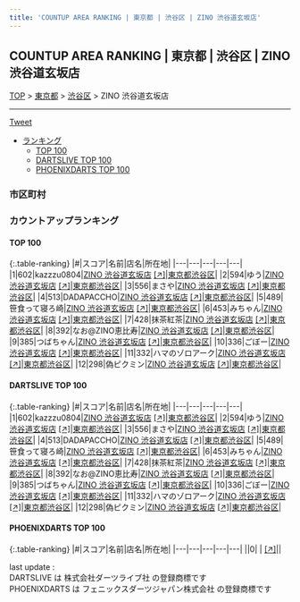 ```yaml
---
title: 'COUNTUP AREA RANKING | 東京都 | 渋谷区 | ZINO 渋谷道玄坂店'
---
```

## COUNTUP AREA RANKING | 東京都 | 渋谷区 | ZINO 渋谷道玄坂店

[TOP](/darts/rank/) > [東京都](/darts/rank/東京都/) > [渋谷区](/darts/rank/東京都/渋谷区/) > ZINO 渋谷道玄坂店

___

<a href="https://twitter.com/share?ref_src=twsrc%5Etfw" data-text="COUNTUP AREA RANKING | 東京都渋谷区ZINO 渋谷道玄坂店" class="twitter-share-button" data-hashtags="DARTSLIVE,PHOENIXDARTS,darts,ダーツ" data-show-count="false">Tweet</a>

* [ランキング](#カウントアップランキング)
    * [TOP 100](#top-100)
    * [DARTSLIVE TOP 100](#dartslive-top-100)
    * [PHOENIXDARTS TOP 100](#phoenixdarts-top-100)

### 市区町村

<ul>

</ul>

### カウントアップランキング

#### TOP 100



{:.table-ranking}
|#|スコア|名前|店名|所在地|
|---|---|---|---|---|
|1|602|<span class="rank-name-dl">kazzzu0804</span>|<a href="/darts/rank/shops/a9f8190d4d5592130d9b047a20a7ba1e.html">ZINO 渋谷道玄坂店</a> <a href="https://search.dartslive.com/jp/shop/a9f8190d4d5592130d9b047a20a7ba1e">[↗]</a>|<a href="/darts/rank/東京都/渋谷区">東京都渋谷区</a>|
|2|594|<span class="rank-name-dl">ゆう</span>|<a href="/darts/rank/shops/a9f8190d4d5592130d9b047a20a7ba1e.html">ZINO 渋谷道玄坂店</a> <a href="https://search.dartslive.com/jp/shop/a9f8190d4d5592130d9b047a20a7ba1e">[↗]</a>|<a href="/darts/rank/東京都/渋谷区">東京都渋谷区</a>|
|3|556|<span class="rank-name-dl">まさや</span>|<a href="/darts/rank/shops/a9f8190d4d5592130d9b047a20a7ba1e.html">ZINO 渋谷道玄坂店</a> <a href="https://search.dartslive.com/jp/shop/a9f8190d4d5592130d9b047a20a7ba1e">[↗]</a>|<a href="/darts/rank/東京都/渋谷区">東京都渋谷区</a>|
|4|513|<span class="rank-name-dl">DADAPACCHO</span>|<a href="/darts/rank/shops/a9f8190d4d5592130d9b047a20a7ba1e.html">ZINO 渋谷道玄坂店</a> <a href="https://search.dartslive.com/jp/shop/a9f8190d4d5592130d9b047a20a7ba1e">[↗]</a>|<a href="/darts/rank/東京都/渋谷区">東京都渋谷区</a>|
|5|489|<span class="rank-name-dl">笹食って寝ろ崎</span>|<a href="/darts/rank/shops/a9f8190d4d5592130d9b047a20a7ba1e.html">ZINO 渋谷道玄坂店</a> <a href="https://search.dartslive.com/jp/shop/a9f8190d4d5592130d9b047a20a7ba1e">[↗]</a>|<a href="/darts/rank/東京都/渋谷区">東京都渋谷区</a>|
|6|453|<span class="rank-name-dl">みちゃん</span>|<a href="/darts/rank/shops/a9f8190d4d5592130d9b047a20a7ba1e.html">ZINO 渋谷道玄坂店</a> <a href="https://search.dartslive.com/jp/shop/a9f8190d4d5592130d9b047a20a7ba1e">[↗]</a>|<a href="/darts/rank/東京都/渋谷区">東京都渋谷区</a>|
|7|428|<span class="rank-name-dl">抹茶紅茶</span>|<a href="/darts/rank/shops/a9f8190d4d5592130d9b047a20a7ba1e.html">ZINO 渋谷道玄坂店</a> <a href="https://search.dartslive.com/jp/shop/a9f8190d4d5592130d9b047a20a7ba1e">[↗]</a>|<a href="/darts/rank/東京都/渋谷区">東京都渋谷区</a>|
|8|392|<span class="rank-name-dl">なお@ZINO恵比寿</span>|<a href="/darts/rank/shops/a9f8190d4d5592130d9b047a20a7ba1e.html">ZINO 渋谷道玄坂店</a> <a href="https://search.dartslive.com/jp/shop/a9f8190d4d5592130d9b047a20a7ba1e">[↗]</a>|<a href="/darts/rank/東京都/渋谷区">東京都渋谷区</a>|
|9|385|<span class="rank-name-dl">つばちゃん</span>|<a href="/darts/rank/shops/a9f8190d4d5592130d9b047a20a7ba1e.html">ZINO 渋谷道玄坂店</a> <a href="https://search.dartslive.com/jp/shop/a9f8190d4d5592130d9b047a20a7ba1e">[↗]</a>|<a href="/darts/rank/東京都/渋谷区">東京都渋谷区</a>|
|10|336|<span class="rank-name-dl">ごぼー</span>|<a href="/darts/rank/shops/a9f8190d4d5592130d9b047a20a7ba1e.html">ZINO 渋谷道玄坂店</a> <a href="https://search.dartslive.com/jp/shop/a9f8190d4d5592130d9b047a20a7ba1e">[↗]</a>|<a href="/darts/rank/東京都/渋谷区">東京都渋谷区</a>|
|11|332|<span class="rank-name-dl">ハマのゾロアーク</span>|<a href="/darts/rank/shops/a9f8190d4d5592130d9b047a20a7ba1e.html">ZINO 渋谷道玄坂店</a> <a href="https://search.dartslive.com/jp/shop/a9f8190d4d5592130d9b047a20a7ba1e">[↗]</a>|<a href="/darts/rank/東京都/渋谷区">東京都渋谷区</a>|
|12|298|<span class="rank-name-dl">偽ピクミン</span>|<a href="/darts/rank/shops/a9f8190d4d5592130d9b047a20a7ba1e.html">ZINO 渋谷道玄坂店</a> <a href="https://search.dartslive.com/jp/shop/a9f8190d4d5592130d9b047a20a7ba1e">[↗]</a>|<a href="/darts/rank/東京都/渋谷区">東京都渋谷区</a>|


#### DARTSLIVE TOP 100



{:.table-ranking}
|#|スコア|名前|店名|所在地|
|---|---|---|---|---|
|1|602|<span class="rank-name-dl">kazzzu0804</span>|<a href="/darts/rank/shops/a9f8190d4d5592130d9b047a20a7ba1e.html">ZINO 渋谷道玄坂店</a> <a href="https://search.dartslive.com/jp/shop/a9f8190d4d5592130d9b047a20a7ba1e">[↗]</a>|<a href="/darts/rank/東京都/渋谷区">東京都渋谷区</a>|
|2|594|<span class="rank-name-dl">ゆう</span>|<a href="/darts/rank/shops/a9f8190d4d5592130d9b047a20a7ba1e.html">ZINO 渋谷道玄坂店</a> <a href="https://search.dartslive.com/jp/shop/a9f8190d4d5592130d9b047a20a7ba1e">[↗]</a>|<a href="/darts/rank/東京都/渋谷区">東京都渋谷区</a>|
|3|556|<span class="rank-name-dl">まさや</span>|<a href="/darts/rank/shops/a9f8190d4d5592130d9b047a20a7ba1e.html">ZINO 渋谷道玄坂店</a> <a href="https://search.dartslive.com/jp/shop/a9f8190d4d5592130d9b047a20a7ba1e">[↗]</a>|<a href="/darts/rank/東京都/渋谷区">東京都渋谷区</a>|
|4|513|<span class="rank-name-dl">DADAPACCHO</span>|<a href="/darts/rank/shops/a9f8190d4d5592130d9b047a20a7ba1e.html">ZINO 渋谷道玄坂店</a> <a href="https://search.dartslive.com/jp/shop/a9f8190d4d5592130d9b047a20a7ba1e">[↗]</a>|<a href="/darts/rank/東京都/渋谷区">東京都渋谷区</a>|
|5|489|<span class="rank-name-dl">笹食って寝ろ崎</span>|<a href="/darts/rank/shops/a9f8190d4d5592130d9b047a20a7ba1e.html">ZINO 渋谷道玄坂店</a> <a href="https://search.dartslive.com/jp/shop/a9f8190d4d5592130d9b047a20a7ba1e">[↗]</a>|<a href="/darts/rank/東京都/渋谷区">東京都渋谷区</a>|
|6|453|<span class="rank-name-dl">みちゃん</span>|<a href="/darts/rank/shops/a9f8190d4d5592130d9b047a20a7ba1e.html">ZINO 渋谷道玄坂店</a> <a href="https://search.dartslive.com/jp/shop/a9f8190d4d5592130d9b047a20a7ba1e">[↗]</a>|<a href="/darts/rank/東京都/渋谷区">東京都渋谷区</a>|
|7|428|<span class="rank-name-dl">抹茶紅茶</span>|<a href="/darts/rank/shops/a9f8190d4d5592130d9b047a20a7ba1e.html">ZINO 渋谷道玄坂店</a> <a href="https://search.dartslive.com/jp/shop/a9f8190d4d5592130d9b047a20a7ba1e">[↗]</a>|<a href="/darts/rank/東京都/渋谷区">東京都渋谷区</a>|
|8|392|<span class="rank-name-dl">なお@ZINO恵比寿</span>|<a href="/darts/rank/shops/a9f8190d4d5592130d9b047a20a7ba1e.html">ZINO 渋谷道玄坂店</a> <a href="https://search.dartslive.com/jp/shop/a9f8190d4d5592130d9b047a20a7ba1e">[↗]</a>|<a href="/darts/rank/東京都/渋谷区">東京都渋谷区</a>|
|9|385|<span class="rank-name-dl">つばちゃん</span>|<a href="/darts/rank/shops/a9f8190d4d5592130d9b047a20a7ba1e.html">ZINO 渋谷道玄坂店</a> <a href="https://search.dartslive.com/jp/shop/a9f8190d4d5592130d9b047a20a7ba1e">[↗]</a>|<a href="/darts/rank/東京都/渋谷区">東京都渋谷区</a>|
|10|336|<span class="rank-name-dl">ごぼー</span>|<a href="/darts/rank/shops/a9f8190d4d5592130d9b047a20a7ba1e.html">ZINO 渋谷道玄坂店</a> <a href="https://search.dartslive.com/jp/shop/a9f8190d4d5592130d9b047a20a7ba1e">[↗]</a>|<a href="/darts/rank/東京都/渋谷区">東京都渋谷区</a>|
|11|332|<span class="rank-name-dl">ハマのゾロアーク</span>|<a href="/darts/rank/shops/a9f8190d4d5592130d9b047a20a7ba1e.html">ZINO 渋谷道玄坂店</a> <a href="https://search.dartslive.com/jp/shop/a9f8190d4d5592130d9b047a20a7ba1e">[↗]</a>|<a href="/darts/rank/東京都/渋谷区">東京都渋谷区</a>|
|12|298|<span class="rank-name-dl">偽ピクミン</span>|<a href="/darts/rank/shops/a9f8190d4d5592130d9b047a20a7ba1e.html">ZINO 渋谷道玄坂店</a> <a href="https://search.dartslive.com/jp/shop/a9f8190d4d5592130d9b047a20a7ba1e">[↗]</a>|<a href="/darts/rank/東京都/渋谷区">東京都渋谷区</a>|


#### PHOENIXDARTS TOP 100



{:.table-ranking}
|#|スコア|名前|店名|所在地|
|---|---|---|---|---|
||0|<span class="rank-name-dl"> </span>|<a href="/darts/rank/shops/.html"></a> <a href="">[↗]</a>|<a href="/darts/rank//"></a>|


<div class="footer border-top border-gray-light mt-5 pt-3 text-right text-gray">
    last update : <span style="font-weight: italic" id="foot_last_modified"></span><br />
    DARTSLIVE は 株式会社ダーツライブ社 の登録商標です<br />
    PHOENIXDARTS は フェニックスダーツジャパン株式会社 の登録商標です<br />
</div>

<script src="https://cdnjs.cloudflare.com/ajax/libs/jquery.tablesorter/2.31.3/js/jquery.tablesorter.min.js" integrity="sha512-qzgd5cYSZcosqpzpn7zF2ZId8f/8CHmFKZ8j7mU4OUXTNRd5g+ZHBPsgKEwoqxCtdQvExE5LprwwPAgoicguNg==" crossorigin="anonymous" referrerpolicy="no-referrer"></script>
<link rel="stylesheet" href="https://cdnjs.cloudflare.com/ajax/libs/jquery.tablesorter/2.31.3/css/theme.default.min.css" integrity="sha512-wghhOJkjQX0Lh3NSWvNKeZ0ZpNn+SPVXX1Qyc9OCaogADktxrBiBdKGDoqVUOyhStvMBmJQ8ZdMHiR3wuEq8+w==" crossorigin="anonymous" referrerpolicy="no-referrer" />
<script>
$(function() {
    $(".table-ranking").tablesorter({sortList:[[0, 0]]});
    $("#foot_last_modified").text(formatDate(new Date(document.lastModified), 'yyyy-MM-dd HH:mm:ss'));
});
</script>

<script async src="https://platform.twitter.com/widgets.js" charset="utf-8"></script>
